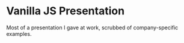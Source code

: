 # Vanilla JS Presentation

Most of a presentation I gave at work, scrubbed of company-specific examples. 